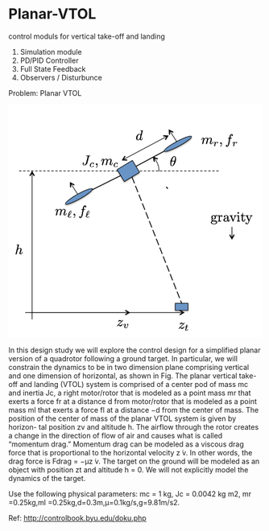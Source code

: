 # Planar-VTOL
control moduls for vertical take-off and landing 

1. Simulation module 
2. PD/PID Controller
3. Full State Feedback 
4. Observers / Disturbunce

Problem: Planar VTOL

![VTOL](/VTOL.png)


In this design study we will explore the control design for a simplified planar version of a quadrotor following a ground target. In particular, we will constrain the dynamics to be in two dimension plane comprising vertical and one dimension of horizontal, as shown in Fig. The planar vertical take-off and landing (VTOL) system is comprised of a center pod of mass mc and inertia Jc, a right motor/rotor that is modeled as a point mass mr that exerts a force fr at a distance d from motor/rotor that is modeled as a point mass ml that exerts a force fl at a distance −d from the center of mass. The position of the center of mass of the planar VTOL system is given by horizon- tal position zv and altitude h. The airflow through the rotor creates a change in the direction of flow of air and causes what is called “momentum drag.” Momentum drag can be modeled as a viscous drag force that is proportional to the horizontal velocity z ̇v. In other words, the drag force is Fdrag = −μz ̇v. The target on the ground will be modeled as an object with position zt and altitude h = 0. We will not explicitly model the dynamics of the target.

Use the following physical parameters: mc = 1 kg, Jc = 0.0042 kg m2, mr =0.25kg,ml =0.25kg,d=0.3m,μ=0.1kg/s,g=9.81m/s2.


Ref: http://controlbook.byu.edu/doku.php 
